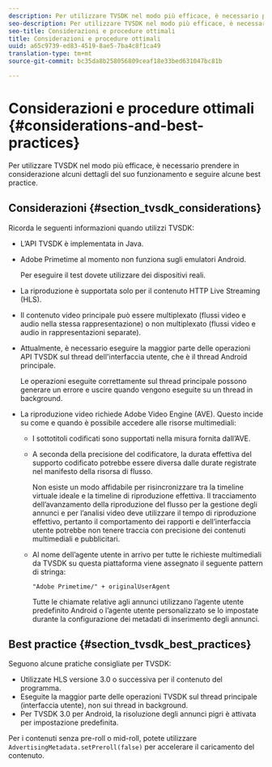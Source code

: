 ```yaml
---
description: Per utilizzare TVSDK nel modo più efficace, è necessario prendere in considerazione alcuni dettagli del suo funzionamento e seguire alcune best practice.
seo-description: Per utilizzare TVSDK nel modo più efficace, è necessario prendere in considerazione alcuni dettagli del suo funzionamento e seguire alcune best practice.
seo-title: Considerazioni e procedure ottimali
title: Considerazioni e procedure ottimali
uuid: a65c9739-ed83-4519-8ae5-7ba4c8f1ca49
translation-type: tm+mt
source-git-commit: bc35da8b258056809ceaf18e33bed631047bc81b

---
```



# Considerazioni e procedure ottimali {#considerations-and-best-practices}

Per utilizzare TVSDK nel modo più efficace, è necessario prendere in considerazione alcuni dettagli del suo funzionamento e seguire alcune best practice.

## Considerazioni {#section_tvsdk_considerations}

Ricorda le seguenti informazioni quando utilizzi TVSDK:

* L’API TVSDK è implementata in Java.
* Adobe Primetime al momento non funziona sugli emulatori Android.

   Per eseguire il test dovete utilizzare dei dispositivi reali.
* La riproduzione è supportata solo per il contenuto HTTP Live Streaming (HLS).
* Il contenuto video principale può essere multiplexato (flussi video e audio nella stessa rappresentazione) o non multiplexato (flussi video e audio in rappresentazioni separate).
* Attualmente, è necessario eseguire la maggior parte delle operazioni API TVSDK sul thread dell&#39;interfaccia utente, che è il thread Android principale.

   Le operazioni eseguite correttamente sul thread principale possono generare un errore e uscire quando vengono eseguite su un thread in background.
* La riproduzione video richiede Adobe Video Engine (AVE). Questo incide su come e quando è possibile accedere alle risorse multimediali:

   * I sottotitoli codificati sono supportati nella misura fornita dall’AVE.
   * A seconda della precisione del codificatore, la durata effettiva del supporto codificato potrebbe essere diversa dalle durate registrate nel manifesto della risorsa di flusso.

      Non esiste un modo affidabile per risincronizzare tra la timeline virtuale ideale e la timeline di riproduzione effettiva. Il tracciamento dell’avanzamento della riproduzione del flusso per la gestione degli annunci e per l’analisi video deve utilizzare il tempo di riproduzione effettivo, pertanto il comportamento dei rapporti e dell’interfaccia utente potrebbe non tenere traccia con precisione dei contenuti multimediali e pubblicitari.
   * Al nome dell’agente utente in arrivo per tutte le richieste multimediali da TVSDK su questa piattaforma viene assegnato il seguente pattern di stringa:

      ```
      "Adobe Primetime/" + originalUserAgent
      ```

      Tutte le chiamate relative agli annunci utilizzano l’agente utente predefinito Android o l’agente utente personalizzato se lo impostate durante la configurazione dei metadati di inserimento degli annunci.

## Best practice {#section_tvsdk_best_practices}

Seguono alcune pratiche consigliate per TVSDK:

* Utilizzate HLS versione 3.0 o successiva per il contenuto del programma.
* Eseguite la maggior parte delle operazioni TVSDK sul thread principale (interfaccia utente), non sui thread in background.
* Per TVSDK 3.0 per Android, la risoluzione degli annunci pigri è attivata per impostazione predefinita.

Per i contenuti senza pre-roll o mid-roll, potete utilizzare `AdvertisingMetadata.setPreroll(false)` per accelerare il caricamento del contenuto.
